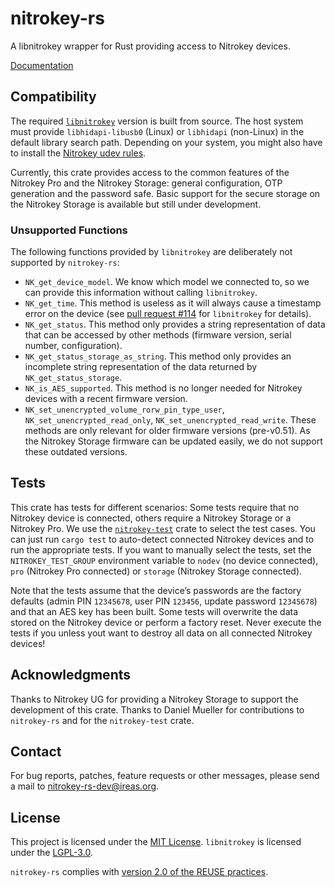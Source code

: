 <!---
Copyright (C) 2019 Robin Krahl <robin.krahl@ireas.org>
SPDX-License-Identifier: MIT
-->

# nitrokey-rs

A libnitrokey wrapper for Rust providing access to Nitrokey devices.

[Documentation][]

## Compatibility

The required [`libnitrokey`][] version is built from source.  The host system
must provide `libhidapi-libusb0` (Linux) or `libhidapi` (non-Linux) in the
default library search path.  Depending on your system, you might also have to
install the [Nitrokey udev rules][].

Currently, this crate provides access to the common features of the Nitrokey
Pro and the Nitrokey Storage:  general configuration, OTP generation and the
password safe.  Basic support for the secure storage on the Nitrokey Storage is
available but still under development.

### Unsupported Functions

The following functions provided by `libnitrokey` are deliberately not
supported by `nitrokey-rs`:

- `NK_get_device_model`.  We know which model we connected to, so we can
  provide this information without calling `libnitrokey`.
- `NK_get_time`.  This method is useless as it will always cause a timestamp
  error on the device (see [pull request #114][] for `libnitrokey` for details).
- `NK_get_status`.  This method only provides a string representation of
  data that can be accessed by other methods (firmware version, serial number,
  configuration).
- `NK_get_status_storage_as_string`.  This method only provides an incomplete
  string representation of the data returned by `NK_get_status_storage`.
- `NK_is_AES_supported`.  This method is no longer needed for Nitrokey devices
  with a recent firmware version.
- `NK_set_unencrypted_volume_rorw_pin_type_user`,
  `NK_set_unencrypted_read_only`, `NK_set_unencrypted_read_write`.  These
  methods are only relevant for older firmware versions (pre-v0.51).  As the
  Nitrokey Storage firmware can be updated easily, we do not support these
  outdated versions.

## Tests

This crate has tests for different scenarios:  Some tests require that no
Nitrokey device is connected, others require a Nitrokey Storage or a Nitrokey
Pro.  We use the [`nitrokey-test`][] crate to select the test cases.  You can
just run `cargo test` to auto-detect connected Nitrokey devices and to run the
appropriate tests.  If you want to manually select the tests, set the
`NITROKEY_TEST_GROUP` environment variable to `nodev` (no device connected),
`pro` (Nitrokey Pro connected) or `storage` (Nitrokey Storage connected).

Note that the tests assume that the device’s passwords are the factory defaults
(admin PIN `12345678`, user PIN `123456`, update password `12345678`) and that
an AES key has been built.  Some tests will overwrite the data stored on the
Nitrokey device or perform a factory reset.  Never execute the tests if you
unless yout want to destroy all data on all connected Nitrokey devices!

## Acknowledgments

Thanks to Nitrokey UG for providing a Nitrokey Storage to support the
development of this crate.  Thanks to Daniel Mueller for contributions to
`nitrokey-rs` and for the `nitrokey-test` crate.

## Contact

For bug reports, patches, feature requests or other messages, please send a
mail to [nitrokey-rs-dev@ireas.org][].

## License

This project is licensed under the [MIT License][].  `libnitrokey` is licensed
under the [LGPL-3.0][].

`nitrokey-rs` complies with [version 2.0 of the REUSE practices][reuse].

[Documentation]: https://docs.rs/nitrokey
[Nitrokey udev rules]: https://www.nitrokey.com/documentation/frequently-asked-questions-faq#openpgp-card-not-available
[`libnitrokey`]: https://github.com/nitrokey/libnitrokey
[`nitrokey-test`]: https://github.com/d-e-s-o/nitrokey-test
[nitrokey-rs-dev@ireas.org]: mailto:nitrokey-rs-dev@ireas.org
[pull request #114]: https://github.com/Nitrokey/libnitrokey/pull/114
[MIT license]: https://opensource.org/licenses/MIT
[LGPL-3.0]: https://opensource.org/licenses/lgpl-3.0.html
[reuse]: https://reuse.software/practices/2.0/
